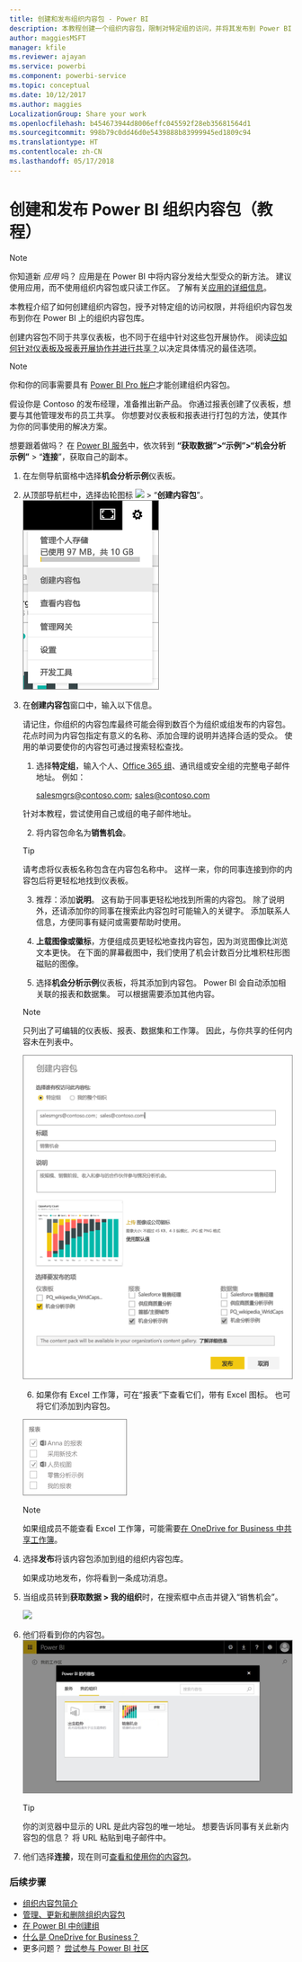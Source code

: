 ```yaml
---
title: 创建和发布组织内容包 - Power BI
description: 本教程创建一个组织内容包，限制对特定组的访问，并将其发布到 Power BI 上的组织内容包库。
author: maggiesMSFT
manager: kfile
ms.reviewer: ajayan
ms.service: powerbi
ms.component: powerbi-service
ms.topic: conceptual
ms.date: 10/12/2017
ms.author: maggies
LocalizationGroup: Share your work
ms.openlocfilehash: b454673944d8006effc045592f28eb35681564d1
ms.sourcegitcommit: 998b79c0dd46d0e5439888b83999945ed1809c94
ms.translationtype: HT
ms.contentlocale: zh-CN
ms.lasthandoff: 05/17/2018
---
```

# <a name="create-and-publish-a-power-bi-organizational-content-pack-tutorial"></a>创建和发布 Power BI 组织内容包（教程）
> [!NOTE]
> 你知道新 *应用* 吗？ 应用是在 Power BI 中将内容分发给大型受众的新方法。 建议使用应用，而不使用组织内容包或只读工作区。 了解有关[应用的详细信息](service-install-use-apps.md)。
> 
> 

本教程介绍了如何创建组织内容包，授予对特定组的访问权限，并将组织内容包发布到你在 Power BI 上的组织内容包库。

创建内容包不同于共享仪表板，也不同于在组中针对这些包开展协作。 阅读[应如何针对仪表板及报表开展协作并进行共享？](service-how-to-collaborate-distribute-dashboards-reports.md)以决定具体情况的最佳选项。

> [!NOTE]
> 你和你的同事需要具有 [Power BI Pro 帐户](https://powerbi.microsoft.com/pricing)才能创建组织内容包。
> 
> 

假设你是 Contoso 的发布经理，准备推出新产品。  你通过报表创建了仪表板，想要与其他管理发布的员工共享。 你想要对仪表板和报表进行打包的方法，使其作为你的同事使用的解决方案。 

想要跟着做吗？ 在 [Power BI 服务](https://powerbi.com)中，依次转到 **“获取数据”>“示例”>“机会分析示例”** > “**连接**”，获取自己的副本。 

1. 在左侧导航窗格中选择**机会分析示例**仪表板。
2. 从顶部导航栏中，选择齿轮图标 ![](media/service-organizational-content-pack-create-and-publish/cog.png) > “**创建内容包**”。    
   ![](media/service-organizational-content-pack-create-and-publish/pbi_create_contpk.png)
3. 在**创建内容包**窗口中，输入以下信息。  
   
   请记住，你组织的内容包库最终可能会得到数百个为组织或组发布的内容包。 花点时间为内容包指定有意义的名称、添加合理的说明并选择合适的受众。  使用的单词要使你的内容包可通过搜索轻松查找。
   
   1.  选择**特定组**，输入个人、[Office 365 组](https://support.office.com/article/Create-a-group-in-Office-365-7124dc4c-1de9-40d4-b096-e8add19209e9)、通讯组或安全组的完整电子邮件地址。 例如：
      
         salesmgrs@contoso.com; sales@contoso.com
      
      针对本教程，尝试使用自己或组的电子邮件地址。
   
   2.  将内容包命名为**销售机会**。
   
      > [!TIP]
      > 请考虑将仪表板名称包含在内容包名称中。 这样一来，你的同事连接到你的内容包后将更轻松地找到仪表板。
      > 
      > 
   
   3.  推荐：添加**说明**。 这有助于同事更轻松地找到所需的内容包。 除了说明外，还请添加你的同事在搜索此内容包时可能输入的关键字。 添加联系人信息，方便同事有疑问或需要帮助时使用。
   
   4.  **上载图像或徽标**，方便组成员更轻松地查找内容包，因为浏览图像比浏览文本更快。 在下面的屏幕截图中，我们使用了机会计数百分比堆积柱形图磁贴的图像。
   
   5.  选择**机会分析示例**仪表板，将其添加到内容包。  Power BI 会自动添加相关联的报表和数据集。 可以根据需要添加其他内容。
   
      > [!NOTE]
      >  只列出了可编辑的仪表板、报表、数据集和工作簿。 因此，与你共享的任何内容未在列表中。
      > 
      > 
   
      ![](media/service-organizational-content-pack-create-and-publish/cpwindow.png) 
   
   6. 如果你有 Excel 工作簿，可在“报表”下查看它们，带有 Excel 图标。 也可将它们添加到内容包。
   
     ![](media/service-organizational-content-pack-create-and-publish/pbi_orgcontpkexcel.png)
   
      > [!NOTE]
      > 如果组成员不能查看 Excel 工作簿，可能需要[在 OneDrive for Business 中共享工作簿](https://support.office.com/en-us/article/Share-documents-or-folders-in-Office-365-1fe37332-0f9a-4719-970e-d2578da4941c)。
      > 
      > 
4. 选择**发布**将该内容包添加到组的组织内容包库。  
   
   如果成功地发布，你将看到一条成功消息。 
5. 当组成员转到**获取数据 > 我的组织**时，在搜索框中点击并键入“销售机会”。
   
   ![](media/service-organizational-content-pack-create-and-publish/cp_searchbox.png) 
6. 他们将看到你的内容包。  
   ![](media/service-organizational-content-pack-create-and-publish/powerbi-find-content-pack-organization.png) 
   
   > [!TIP]
   > 你的浏览器中显示的 URL 是此内容包的唯一地址。  想要告诉同事有关此新内容包的信息？  将 URL 粘贴到电子邮件中。
   > 
   > 
7. 他们选择**连接**，现在则可[查看和使用你的内容包](service-organizational-content-pack-copy-refresh-access.md)。 

### <a name="next-steps"></a>后续步骤
* [组织内容包简介](service-organizational-content-pack-introduction.md)  
* [管理、更新和删除组织内容包](service-organizational-content-pack-manage-update-delete.md)  
* [在 Power BI 中创建组](service-create-distribute-apps.md)  
* [什么是 OneDrive for Business？](https://support.office.com/en-us/article/What-is-OneDrive-for-Business-187f90af-056f-47c0-9656-cc0ddca7fdc2)
* 更多问题？ [尝试参与 Power BI 社区](http://community.powerbi.com/)

